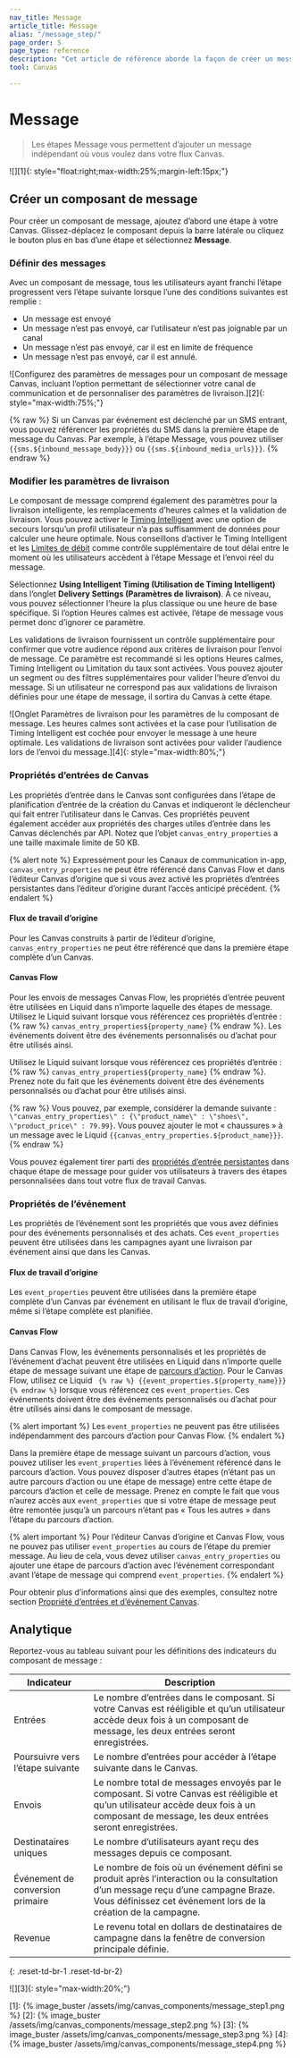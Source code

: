 ```yaml
---
nav_title: Message 
article_title: Message 
alias: "/message_step/"
page_order: 5
page_type: reference
description: "Cet article de référence aborde la façon de créer un message indépendant à l’aide de l’étape de communication de Canvas."
tool: Canvas

---
```


# Message 

> Les étapes Message vous permettent d’ajouter un message indépendant où vous voulez dans votre flux Canvas.

![][1]{: style="float:right;max-width:25%;margin-left:15px;"}

## Créer un composant de message

Pour créer un composant de message, ajoutez d’abord une étape à votre Canvas. Glissez-déplacez le composant depuis la barre latérale ou cliquez le bouton plus <i class="fas fa-plus-circle"></i> en bas d’une étape et sélectionnez **Message**. 

### Définir des messages

Avec un composant de message, tous les utilisateurs ayant franchi l’étape progressent vers l’étape suivante lorsque l’une des conditions suivantes est remplie :
- Un message est envoyé
- Un message n’est pas envoyé, car l’utilisateur n’est pas joignable par un canal
- Un message n’est pas envoyé, car il est en limite de fréquence
- Un message n’est pas envoyé, car il est annulé.

![Configurez des paramètres de messages pour un composant de message Canvas, incluant l’option permettant de sélectionner votre canal de communication et de personnaliser des paramètres de livraison.][2]{: style="max-width:75%;"}

{% raw %}
Si un Canvas par événement est déclenché par un SMS entrant, vous pouvez référencer les propriétés du SMS dans la première étape de message du Canvas. Par exemple, à l’étape Message, vous pouvez utiliser `{{sms.${inbound_message_body}}}` ou `{{sms.${inbound_media_urls}}}`.
{% endraw %}

### Modifier les paramètres de livraison

Le composant de message comprend également des paramètres pour la livraison intelligente, les remplacements d’heures calmes et la validation de livraison. Vous pouvez activer le [Timing Intelligent]({{site.baseurl}}/user_guide/intelligence/intelligent_timing/) avec une option de secours lorsqu’un profil utilisateur n’a pas suffisamment de données pour calculer une heure optimale. Nous conseillons d’activer le Timing Intelligent et les [Limites de débit]({{site.baseurl}}/user_guide/engagement_tools/campaigns/building_campaigns/rate-limiting/#rate-limiting-and-frequency-capping/) comme contrôle supplémentaire de tout délai entre le moment où les utilisateurs accèdent à l’étape Message et l’envoi réel du message.

Sélectionnez **Using Intelligent Timing (Utilisation de Timing Intelligent)** dans l’onglet **Delivery Settings (Paramètres de livraison)**. À ce niveau, vous pouvez sélectionner l’heure la plus classique ou une heure de base spécifique. Si l’option Heures calmes est activée, l’étape de message vous permet donc d’ignorer ce paramètre.

Les validations de livraison fournissent un contrôle supplémentaire pour confirmer que votre audience répond aux critères de livraison pour l’envoi de message. Ce paramètre est recommandé si les options Heures calmes, Timing Intelligent ou Limitation du taux sont activées. Vous pouvez ajouter un segment ou des filtres supplémentaires pour valider l’heure d’envoi du message. Si un utilisateur ne correspond pas aux validations de livraison définies pour une étape de message, il sortira du Canvas à cette étape.

![Onglet Paramètres de livraison pour les paramètres de lu composant de message. Les heures calmes sont activées et la case pour l’utilisation de Timing Intelligent est cochée pour envoyer le message à une heure optimale. Les validations de livraison sont activées pour valider l’audience lors de l’envoi du message.][4]{: style="max-width:80%;"}

### Propriétés d’entrées de Canvas

Les propriétés d’entrée dans le Canvas sont configurées dans l’étape de planification d’entrée de la création du Canvas et indiqueront le déclencheur qui fait entrer l’utilisateur dans le Canvas. Ces propriétés peuvent également accéder aux propriétés des charges utiles d’entrée dans les Canvas déclenchés par API. Notez que l’objet `canvas_entry_properties` a une taille maximale limite de 50 KB. 

{% alert note %}
Expressément pour les Canaux de communication in-app, `canvas_entry_properties` ne peut être référencé dans Canvas Flow et dans l’éditeur Canvas d’origine que si vous avez activé les propriétés d’entrées persistantes dans l’éditeur d’origine durant l’accès anticipé précédent.
{% endalert %}

#### Flux de travail d’origine

Pour les Canvas construits à partir de l’éditeur d’origine, `canvas_entry_properties` ne peut être référencé que dans la première étape complète d’un Canvas.

#### Canvas Flow

Pour les envois de messages Canvas Flow, les propriétés d’entrée peuvent être utilisées en Liquid dans n’importe laquelle des étapes de message. Utilisez le Liquid suivant lorsque vous référencez ces propriétés d’entrée : {% raw %} ``canvas_entry_properties${property_name}`` {% endraw %}. Les événements doivent être des événements personnalisés ou d’achat pour être utilisés ainsi.

Utilisez le Liquid suivant lorsque vous référencez ces propriétés d’entrée : {% raw %} ``canvas_entry_properties${property_name}`` {% endraw %}. Prenez note du fait que les événements doivent être des événements personnalisés ou d’achat pour être utilisés ainsi.

{% raw %}
Vous pouvez, par exemple, considérer la demande suivante : `\"canvas_entry_properties\" : {\"product_name\" : \"shoes\", \"product_price\" : 79.99}`. Vous pouvez ajouter le mot « chaussures » à un message avec le Liquid `{{canvas_entry_properties.${product_name}}}`.
{% endraw %}

Vous pouvez également tirer parti des [propriétés d’entrée persistantes]({{site.baseurl}}/user_guide/engagement_tools/canvas/create_a_canvas/canvas_persistent_entry_properties/) dans chaque étape de message pour guider vos utilisateurs à travers des étapes personnalisées dans tout votre flux de travail Canvas.

### Propriétés de l’événement

Les propriétés de l’événement sont les propriétés que vous avez définies pour des événements personnalisés et des achats. Ces `event_properties` peuvent être utilisées dans les campagnes ayant une livraison par événement ainsi que dans les Canvas. 

#### Flux de travail d’origine

Les `event_properties` peuvent être utilisées dans la première étape complète d’un Canvas par événement en utilisant le flux de travail d’origine, même si l’étape complète est planifiée. 

#### Canvas Flow

Dans Canvas Flow, les événements personnalisés et les propriétés de l’événement d’achat peuvent être utilisées en Liquid dans n’importe quelle étape de message suivant une étape de [parcours d’action]({{site.baseurl}}/user_guide/engagement_tools/canvas/canvas_components/action_paths/). Pour le Canvas Flow, utilisez ce Liquid `` {% raw %} {{event_properties.${property_name}}} {% endraw %}`` lorsque vous référencez ces `event_properties`. Ces événements doivent être des événements personnalisés ou d’achat pour être utilisés ainsi dans le composant de message.

{% alert important %}
Les `event_properties` ne peuvent pas être utilisées indépendamment des parcours d’action pour Canvas Flow.
{% endalert %}

Dans la première étape de message suivant un parcours d’action, vous pouvez utiliser les `event_properties` liées à l’événement référencé dans le parcours d’action. Vous pouvez disposer d’autres étapes (n’étant pas un autre parcours d’action ou une étape de message) entre cette étape de parcours d’action et celle de message. Prenez en compte le fait que vous n’aurez accès aux `event_properties` que si votre étape de message peut être remontée jusqu’à un parcours n’étant pas « Tous les autres » dans l’étape du parcours d’action.

{% alert important %}
Pour l’éditeur Canvas d’origine et Canvas Flow, vous ne pouvez pas utiliser `event_properties` au cours de l’étape du premier message. Au lieu de cela, vous devez utiliser `canvas_entry_properties` ou ajouter une étape de parcours d’action avec l’événement correspondant avant l’étape de message qui comprend `event_properties`.
{% endalert %}

Pour obtenir plus d’informations ainsi que des exemples, consultez notre section [Propriété d’entrées et d’événement Canvas]({{site.baseurl}}/user_guide/engagement_tools/canvas/create_a_canvas/canvas_entry_properties_event_properties/).

## Analytique

Reportez-vous au tableau suivant pour les définitions des indicateurs du composant de message : 

| Indicateur | Description |
| --- | --- |
| Entrées | Le nombre d’entrées dans le composant. Si votre Canvas est rééligible et qu’un utilisateur accède deux fois à un composant de message, les deux entrées seront enregistrées. |
| Poursuivre vers l’étape suivante | Le nombre d’entrées pour accéder à l’étape suivante dans le Canvas. |
| Envois | Le nombre total de messages envoyés par le composant. Si votre Canvas est rééligible et qu’un utilisateur accède deux fois à un composant de message, les deux entrées seront enregistrées. |
| Destinataires uniques | Le nombre d’utilisateurs ayant reçu des messages depuis ce composant. |
| Événement de conversion primaire | Le nombre de fois où un événement défini se produit après l’interaction ou la consultation d’un message reçu d’une campagne Braze. Vous définissez cet événement lors de la création de la campagne. |
| Revenue | Le revenu total en dollars de destinataires de campagne dans la fenêtre de conversion principale définie. |
{: .reset-td-br-1 .reset-td-br-2}

![][3]{: style="max-width:20%;"}


[1]: {% image_buster /assets/img/canvas_components/message_step1.png %}
[2]: {% image_buster /assets/img/canvas_components/message_step2.png %}
[3]: {% image_buster /assets/img/canvas_components/message_step3.png %}
[4]: {% image_buster /assets/img/canvas_components/message_step4.png %}
